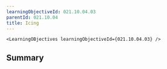 ```yaml
---
learningObjectiveId: 021.10.04.03
parentId: 021.10.04
title: Icing
---
```


```tsx eval
<LearningOBjectives learningObjectiveId={021.10.04.03} />
```

## Summary
